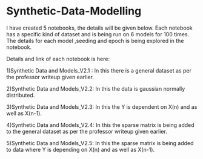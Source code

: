 # Synthetic-Data-Modelling

I  have created  5 notebooks, the details will be given below. Each notebook has a specific kind of dataset and is being run on 6 models for 100 times. The details for each model ,seeding and epoch is being explored in the notebook. 

Details and link of  each notebook is here:

1)Synthetic Data and Models_V2.1 : In this there is a general dataset as per the professor writeup given earlier.

2)Synthetic Data and Models_V2.2: In this the data is gaussian normally distributed.

3)Synthetic Data and Models_V2.3: In this the Y is dependent on X(n) and as well as X(n-1).

4)Synthetic Data and Models_V2.4: In this the sparse matrix is being added to the  general dataset as per the professor writeup given earlier.

5)Synthetic Data and Models_V2.5: In this the sparse matrix is being added to data where Y is depending on X(n) and as well as X(n-1).
